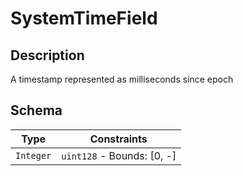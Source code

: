 # SystemTimeField

## Description
A timestamp represented as milliseconds since epoch

## Schema

| Type | Constraints |
| --- | --- |
| `Integer` | `uint128` - Bounds: [0, -] |

